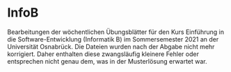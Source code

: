 # InfoB
Bearbeitungen der wöchentlichen Übungsblätter für den Kurs Einführung in die Software-Entwicklung (Informatik B) im Sommersemester 2021 an der Universität Osnabrück.
Die Dateien wurden nach der Abgabe nicht mehr korrigiert. Daher enthalten diese zwangsläufig kleinere Fehler oder entsprechen nicht genau dem, was in der Musterlösung erwartet war.
